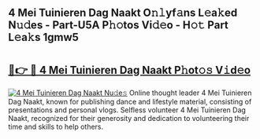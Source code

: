 ## 4 Mei Tuinieren Dag Naakt O𝚗𝚕yf𝚊ns L𝚎a𝚔ed N𝚞𝚍es - Part-U5A P𝚑𝚘tos Vi𝚍𝚎o - H𝚘𝚝 Part L𝚎a𝚔s 1gmw5

# <h2><a href="http://kf00cpg.oniu.top/?m=4+Mei+Tuinieren+Dag+Naakt">🔗👉 🔴 4 Mei Tuinieren Dag Naakt P𝚑ot𝚘𝚜 V𝚒d𝚎o</a></h2>

[![4 Mei Tuinieren Dag Naakt Nu𝚍e𝚜](https://i.imgur.com/0qMVB7G.gif)](http://kf00cpg.oniu.top/?m=4+Mei+Tuinieren+Dag+Naakt)
Online thought leader 4 Mei Tuinieren Dag Naakt, known for publishing dance and lifestyle material, consisting of presentations and personal vlogs. Selfless volunteer 4 Mei Tuinieren Dag Naakt, recognized for their generosity and dedication to volunteering their time and skills to help others.  
